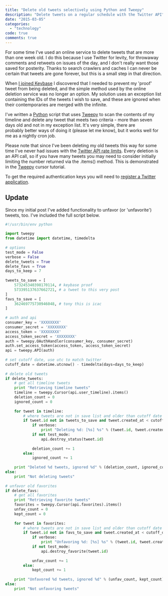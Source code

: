 ```yaml
---
title: "Delete old tweets selectively using Python and Tweepy"
description: "Delete tweets on a regular schedule with the Twitter API"
date: "2015-03-05"
categories: 
  - "technology"
code: true
comments: true
---
```

For some time I've used an online service to delete tweets that are more than one week old. I do this because I use Twitter for levity, for throwaway comments and retweets on issues of the day, and I don't really want those saved for posterity. Thanks to search crawlers and caches I can never be certain that tweets are gone forever, but this is a small step in that direction.

When [I joined Keybase](//keybase.io/imathew "imathew @ Keybase") I discovered that I needed to prevent my 'proof' tweet from being deleted, and the simple method used by the online deletion service was no longer an option. My solution uses an exception list containing the IDs of the tweets I wish to save, and these are ignored when their contemporaries are merged with the infinite.

I've written a [Python](//www.python.org/ "Python") script that uses [Tweepy](//www.tweepy.org/ "Tweepy") to scan the contents of my timeline and delete any tweet that meets two criteria - more than seven days old and not in my exception list. It's very simple, there are probably better ways of doing it (please let me know), but it works well for me as a nightly cron job.

Please note that since I've been deleting my old tweets this way for some time I've never had issues with the [Twitter API rate limits](//dev.twitter.com/rest/public/rate-limiting "Twitter API rate limits"). Every deletion is an API call, so if you have many tweets you may need to consider initially limiting the number returned via the .items() method. This is demonstrated in the [Tweepy](//tweepy.readthedocs.org/en/v3.2.0/cursor_tutorial.html "Cursor tutorial") cursor tutorial.

To get the required authentication keys you will need to [register a Twitter application](//apps.twitter.com/ "Register app").

## Update

Since my initial post I've added functionality to unfavor (or 'unfavorite') tweets, too. I've included the full script below.

```python
#!/usr/bin/env python
 
import tweepy
from datetime import datetime, timedelta
 
# options
test_mode = False
verbose = False
delete_tweets = True
delete_favs = True
days_to_keep = 7
 
tweets_to_save = [
	573245340398170114, # keybase proof
	573395137637662721, # a tweet to this very post
]
favs_to_save = [
	362469775730946048, # tony this is icac
]
 
# auth and api
consumer_key = 'XXXXXXXX'
consumer_secret = 'XXXXXXXX'
access_token = 'XXXXXXXX'
access_token_secret = 'XXXXXXXX'
auth = tweepy.OAuthHandler(consumer_key, consumer_secret)
auth.set_access_token(access_token, access_token_secret)
api = tweepy.API(auth)
 
# set cutoff date, use utc to match twitter
cutoff_date = datetime.utcnow() - timedelta(days=days_to_keep)
 
# delete old tweets
if delete_tweets:
	# get all timeline tweets
	print "Retrieving timeline tweets"
	timeline = tweepy.Cursor(api.user_timeline).items()
	deletion_count = 0
	ignored_count = 0
 
	for tweet in timeline:
		# where tweets are not in save list and older than cutoff date
		if tweet.id not in tweets_to_save and tweet.created_at < cutoff_date:
			if verbose:
				print "Deleting %d: [%s] %s" % (tweet.id, tweet.created_at, tweet.text)
			if not test_mode:
				api.destroy_status(tweet.id)
			 
			deletion_count += 1
		else:
			ignored_count += 1
 
	print "Deleted %d tweets, ignored %d" % (deletion_count, ignored_count)
else:
	print "Not deleting tweets"
	 
# unfavor old favorites
if delete_favs:
	# get all favorites
	print "Retrieving favorite tweets"
	favorites = tweepy.Cursor(api.favorites).items()
	unfav_count = 0
	kept_count = 0
 
	for tweet in favorites:
		# where tweets are not in save list and older than cutoff date
		if tweet.id not in favs_to_save and tweet.created_at < cutoff_date:
			if verbose:
				print "Unfavoring %d: [%s] %s" % (tweet.id, tweet.created_at, tweet.text)
			if not test_mode:
				api.destroy_favorite(tweet.id)
			 
			unfav_count += 1
		else:
			kept_count += 1
 
	print "Unfavored %d tweets, ignored %d" % (unfav_count, kept_count)
else:
	print "Not unfavoring tweets"
```